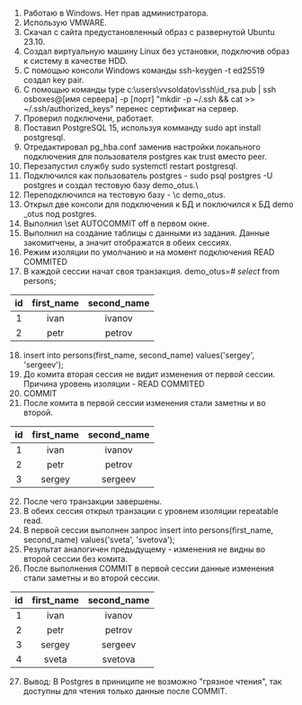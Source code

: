 1. Работаю в Windows. Нет прав администратора.
2. Использую VMWARE.
3. Скачал с сайта предустановленный образ с развернутой Ubuntu 23.10.
4. Создал виртуальную машину Linux без установки, подключив образ к систему в качестве HDD.
5. С помощью консоли Windows команды ssh-keygen -t ed25519 создал key pair.
6. С помощью команды type c:\users\vvsoldatov\ssh\id_rsa.pub | ssh osboxes@[имя сервера] -p [порт] "mkdir -p ~/.ssh && cat >> ~/.ssh/authorized_keys" перенес сертификат на сервер.
7. Проверил подключени, работает.
8. Поставил PostgreSQL 15, используя комманду sudo apt install postgresql.
9. Отредактировал pg_hba.conf заменив настройки локального подключения для пользователя postgres как trust вместо peer.
10. Перезапустил службу sudo systemctl restart postgresql.
11. Подключился как пользователь postgres - sudo psql postgres -U postgres и создал тестовую базу demo_otus.\
12. Переподключился на тестовую базу - \c demo_otus.
13. Открыл две консоли для подключения к БД и поключился к БД demo _otus под postgres.
14. Выполнил \set AUTOCOMMIT off в первом окне.
15. Выполнил на создание таблицы с данными из задания. Данные закомитчены, а значит отображатся в обеих сессиях.
16. Режим изоляции по умолчанию и на момент подключения READ COMMITED
17. В каждой сессии начат своя транзакция.
demo_otus=*# select* from persons;

|id|first_name|second_name|
|:-:|:-:|:-:|
|1|ivan|ivanov|
|2|petr|petrov|

18. insert into persons(first_name, second_name) values('sergey', 'sergeev');
19. До комита вторая сессия не видит изменения от первой сессии. Причина уровень изоляции - READ COMMITED
20. COMMIT 
21. После комита в первой сессии изменения стали заметны и во второй.

|id|first_name|second_name|
|:-:|:-:|:-:|
|1|ivan|ivanov|
|2|petr|petrov|
|3|sergey|sergeev|

22. После чего транзакции завершены.
23. В обеих сессия открыл транзации с уровнем изоляции repeatable read.
24. В первой сессии выполнен запрос insert into persons(first_name, second_name) values('sveta', 'svetova');
25. Результат аналогичен предыдущему - изменения не видны во второй сессии без комита.
26. После выполнения COMMIT в первой сессии данные изменения стали заметны и во второй сессии.

|id|first_name|second_name|
|:-:|:-:|:-:|
|1|ivan|ivanov|
|2|petr|petrov|
|3|sergey|sergeev|
|4|sveta|svetova|

27. Вывод: В Postgres в приниципе не возможно "грязное чтения", так доступны для чтения только данные после COMMIT.

 
